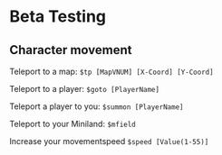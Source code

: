 # Beta Testing

## Character movement
Teleport to a map:
`$tp [MapVNUM] [X-Coord] [Y-Coord]`

Teleport to a player:
`$goto [PlayerName]`

Teleport a player to you:
`$summon [PlayerName]`

Teleport to your Miniland:
`$mfield`

Increase your movementspeed
`$speed [Value(1-55)]`

